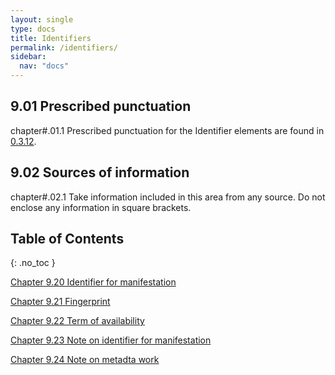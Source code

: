 ```yaml
---
layout: single
type: docs
title: Identifiers
permalink: /identifiers/
sidebar:
  nav: "docs"
---
```


## 9.01 Prescribed punctuation

<a name="chapter#.01.1">chapter#.01.1</a> Prescribed punctuation for the Identifier elements are found in [0.3.12](/DCRMR/general-rules/Prescribed-punctuation/#0.3.12).

## 9.02 Sources of information

<a name="chapter#.02.1">chapter#.02.1</a> Take information included in this area from any source. Do not enclose any information in square brackets.

## Table of Contents
{: .no_toc }

[Chapter 9.20 Identifier for manifestation](/DCRMR/identifiers/Identifier-for-manifestation/)

[Chapter 9.21 Fingerprint](/DCRMR/identifiers/Fingerprint/)

[Chapter 9.22 Term of availability](/DCRMR/identifiers/Term-of-availability/)

[Chapter 9.23 Note on identifier for manifestation](/DCRMR/identifiers/Note-on-identifier-for-manifestation/)

[Chapter 9.24 Note on metadta work](/DCRMR/identifiers/Note-on-metadata-work/)